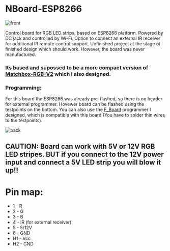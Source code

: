 # NBoard-ESP8266
![front](https://github.com/DaiveeCZ/NBoard-ESP8266/assets/83717170/eaa8809f-da7b-4ff7-b95a-0da88e4f31a0)

Control board for RGB LED strips, based on ESP8266 platform. Powered by DC jack and controlled by Wi-Fi. Option to connect an external IR receiver for additional IR remote control support. Unfinished project at the stage of finished design which should work. However, the board was never manufactured.
### Its based and supossed to be a more compact version of [Matchbox-RGB-V2](https://github.com/DaiveeCZ/Matchbox-RGB-V2) which I also designed.

### Programming:
For this board the ESP8266 was already pre-flashed, so there is no header for external programmer. Hovewer board can be flashed using the testpoints on the bottom. You can also use the [F_Board](https://github.com/DaiveeCZ/F_Board-V1.1) programmer I designed, which is compatible with this board (You have to solder thin wires to the testpoints).


![back](https://github.com/DaiveeCZ/NBoard-ESP8266/assets/83717170/d11c656f-f5af-4a26-9809-8ec45991b682)

## CAUTION: Board can work with 5V or 12V RGB LED stripes. BUT if you connect to the 12V power input and connect a 5V LED strip you will blow it up!!


# Pin map:
- 1 - R
- 2 - G
- 3 - B
- 4 - IR (for external receiver)
- 5 - 5/12V
- 6 - GND
- H1 - Vcc
- H2 - GND

